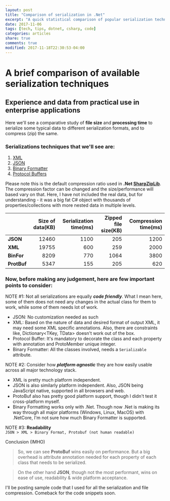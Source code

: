 ```yaml
---
layout: post
title: "Comparison of serialization in .Net"
excerpt: "A quick statistical comparison of popular serialization techniques in .Net"
date: 2017-11-06
tags: [tech, tips, dotnet, csharp, code]
categories: articles
share: true
comments: true
modified: 2017-11-18T22:30:53-04:00
---
```




# A brief comparison of available serialization techniques 

## Experience and data from practical use in enterprise applications

Here we'll see a comparative study of **file size** and **processing time** to serialize some typical data to different serialization formats, and to compress (zip) the same. 

### Serializations techniques that we'll see are:
1. [XML](https://en.wikipedia.org/wiki/XML)
2. [JSON](https://www.json.org/)
3. [Binary Formatter](https://msdn.microsoft.com/en-us/library/system.runtime.serialization.formatters.binary.binaryformatter(v=vs.110).aspx)
4. [Protocol Buffers](https://developers.google.com/protocol-buffers/)

Please note this is the default compression ratio used in **.Net [SharpZipLib](https://icsharpcode.github.io/SharpZipLib/)**. The compression factor can be changed and the size/performance will based vary on that. Here, I have not included the real data, but for understanding - it was a big fat C# object with thousands of properties/collections with more nested data in multiple levels.


| |Size of data(KB)|Serialization time(ms)|Zipped file size(KB)|Compression time(ms)|
|:---|---:|---:|---:|---:|
**JSON**|12460|1100|205|1200
**XML**|19755|600|259|2000
**BinFor**|8209|770	|1064|3800
**ProtBuf**|5347|155|205|620

### Now, before making any judgement, here are few important points to consider:

NOTE #1: Not all serializations are equally **_code friendly_**. What I mean here, some of them does not need any changes in the actual class for them to work, while some of them needs lot of work. 

- JSON: No customization needed as such
- XML: Based on the nature of data and desired format of output XML, it may need some XML specific annotations. Also, there are constraints like, Dictionary<TKey, TData> doesn't work out of the box.
- Protocol Buffer: It's mandatory to decorate the class and each property with annotation and ProtoMember unique integer.
- Binary Formatter: All the classes involved, needs a `Serializable` attribute.

NOTE #2: Consider how **_platform agnostic_** they are how easily usable across all major technology stack.
- XML is pretty much platform independent.
- JSON is also similarly platform independent. Also, JSON being JavaScript native, supported in all browsers and web.
- ProtoBuf also has pretty good platform support, though I didn't test it cross-platform myself.
- Binary Formatting works only with .Net. Though now .Net is making its way through all major platforms (Windows, Linux, MacOS) with .NetCore, I'm not sure how much Binary Formatter is supported.

NOTE #3: **Readability**   
`JSON > XML > Binary Format, Protobuf (not human readable)`

Conclusion (IMHO)

> So, we can see **ProtoBuf** wins easily on performance. But a big overhead is attribute annotation needed for each property of each class that needs to be serialized.

> On the other hand **JSON**, though not the most performant, wins on ease of use, readability & wide platform acceptance.

I'll be posting sample code that I used for all the serialization and file compression. Comeback for the code snippets soon. 

	